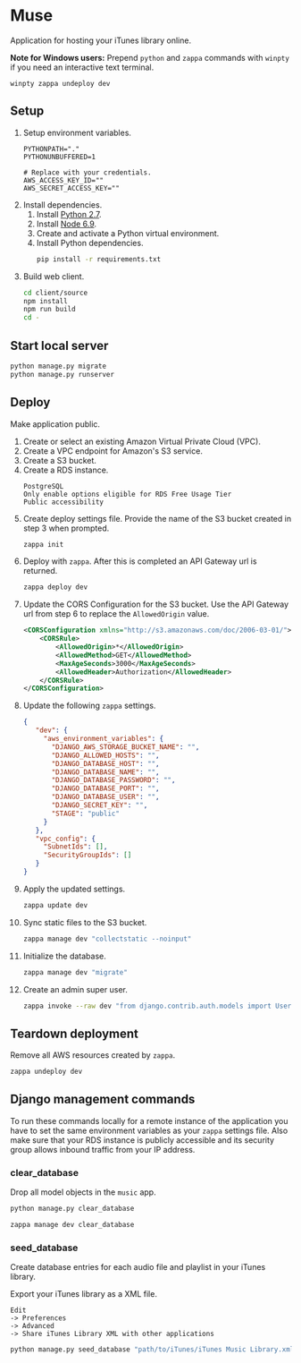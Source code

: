 # Muse

Application for hosting your iTunes library online.

**Note for Windows users:**
Prepend `python` and `zappa` commands with `winpty` if you need an interactive text terminal.

```
winpty zappa undeploy dev
```

## Setup

1. Setup environment variables.
    ```
    PYTHONPATH="."
    PYTHONUNBUFFERED=1
    
    # Replace with your credentials.
    AWS_ACCESS_KEY_ID=""
    AWS_SECRET_ACCESS_KEY=""
    ```
2. Install dependencies.
    1. Install [Python 2.7](https://www.python.org/downloads/).
    2. Install [Node 6.9](https://nodejs.org/en/download/).
    3. Create and activate a Python virtual environment.
    4. Install Python dependencies.
        ```bash
        pip install -r requirements.txt
        ```
3. Build web client.
    ```bash
    cd client/source
    npm install
    npm run build
    cd -
    ```

## Start local server

```bash
python manage.py migrate
python manage.py runserver
```

## Deploy

Make application public.

1. Create or select an existing Amazon Virtual Private Cloud (VPC).
2. Create a VPC endpoint for Amazon's S3 service.
3. Create a S3 bucket.
4. Create a RDS instance.
    ```
    PostgreSQL
    Only enable options eligible for RDS Free Usage Tier
    Public accessibility
    ```
5. Create deploy settings file. Provide the name of the S3 bucket created in step 3 when prompted.
    ```bash
    zappa init
    ```
6. Deploy with `zappa`. After this is completed an API Gateway url is returned.
    ```bash
    zappa deploy dev
    ```
7. Update the CORS Configuration for the S3 bucket. Use the API Gateway url from step 6 to replace the `AllowedOrigin` value.
    ```xml
    <CORSConfiguration xmlns="http://s3.amazonaws.com/doc/2006-03-01/">
        <CORSRule>
            <AllowedOrigin>*</AllowedOrigin>
            <AllowedMethod>GET</AllowedMethod>
            <MaxAgeSeconds>3000</MaxAgeSeconds>
            <AllowedHeader>Authorization</AllowedHeader>
        </CORSRule>
    </CORSConfiguration>
    ```
8. Update the following `zappa` settings.
    ```json
    {
       "dev": {
         "aws_environment_variables": {
           "DJANGO_AWS_STORAGE_BUCKET_NAME": "",
           "DJANGO_ALLOWED_HOSTS": "",
           "DJANGO_DATABASE_HOST": "",
           "DJANGO_DATABASE_NAME": "",
           "DJANGO_DATABASE_PASSWORD": "",
           "DJANGO_DATABASE_PORT": "",
           "DJANGO_DATABASE_USER": "",
           "DJANGO_SECRET_KEY": "",
           "STAGE": "public"
         }
       },
       "vpc_config": {
         "SubnetIds": [],
         "SecurityGroupIds": []
       }
    }
    ```
9. Apply the updated settings.
    ```bash
    zappa update dev
    ```
10. Sync static files to the S3 bucket.
    ```bash
    zappa manage dev "collectstatic --noinput"
    ```
11. Initialize the database.
    ```bash
    zappa manage dev "migrate"
    ```
12. Create an admin super user.
    ```bash
    zappa invoke --raw dev "from django.contrib.auth.models import User; User.objects.create_superuser('admin', 'admin@example.com', 'password')"
    ```

## Teardown deployment
Remove all AWS resources created by `zappa`.

```bash
zappa undeploy dev
```

## Django management commands

To run these commands locally for a remote instance of the application you have to set the same environment variables as your `zappa` settings file.
Also make sure that your RDS instance is publicly accessible and its security group allows inbound traffic from your IP address.

### clear_database

Drop all model objects in the `music` app.

```bash
python manage.py clear_database
```
```bash
zappa manage dev clear_database
```

### seed_database

Create database entries for each audio file and playlist in your iTunes library.

Export your iTunes library as a XML file.
```
Edit
-> Preferences
-> Advanced
-> Share iTunes Library XML with other applications
```

```bash
python manage.py seed_database "path/to/iTunes/iTunes Music Library.xml"
```

